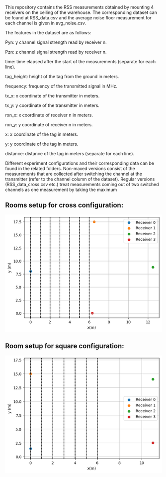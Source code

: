 This repository contains the RSS measurements obtained by mounting 4 receivers on the ceiling of the warehouse. The corresponding dataset can be found at RSS_data.csv and the average noise floor measurement for each channel is given in avg_noise.csv. 

The features in the dataset are as follows:

Pyn: y channel signal strength read by receiver n.

Pzn: z channel signal strength read by receiver n.

time: time elapsed after the start of the measurements (separate for each line).

tag_height: height of the tag from the ground in meters.

frequency: frequency of the transmitted signal in MHz.

tx_x: x coordinate of the transmitter in meters.

tx_y: y coordinate of the transmitter in meters.

rxn_x: x coordinate of receiver n in meters.

rxn_y: y coordinate of receiver n in meters.


x: x coordinate of the tag in meters.

y: y coordinate of the tag in meters.

distance: distance of the tag in meters (separate for each line).

Different experiment configurations and their corresponding data can be found in the related folders. Non-maxed versions consist of the measurements that are collected after switching the channel at the transmitter (refer to the channel column of the dataset). Regular versions (RSS_data_cross.csv etc.) treat measurements coming out of two switched channels as one measurement by taking the maximum

Rooms setup for cross configuration:
------------------------------------------------------------------------------------------------------------------------------------
![alt text](https://github.com/BerkBzkrt/INLAN-Localization/blob/main/Cross%20configuration/cross_configuration.png)

Room setup for square configuration:
------------------------------------------------------------------------------------------------------------------------------------
![alt text](https://github.com/BerkBzkrt/INLAN-Localization/blob/main/Square%20configuration/square_configuration.png)
